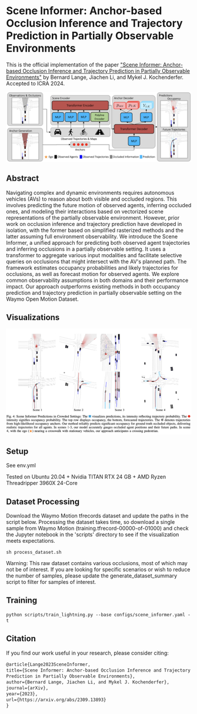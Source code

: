 # Scene Informer: Anchor-based Occlusion Inference and Trajectory Prediction in Partially Observable Environments

This is the official implementation of the paper ["Scene Informer: Anchor-based Occlusion Inference and Trajectory Prediction in Partially Observable Environments"](https://arxiv.org/abs/2309.13893) by Bernard Lange, Jiachen Li, and Mykel J. Kochenderfer. Accepted to ICRA 2024.

![Overview](images/overview.png)

## Abstract
Navigating complex and dynamic environments requires autonomous vehicles (AVs) to reason about both visible and occluded regions. This involves predicting the future motion of observed agents, inferring occluded ones, and modeling their interactions based on vectorized scene representations of the partially observable environment. However, prior work on occlusion inference and trajectory prediction have developed in isolation, with the former based on simplified rasterized methods and the latter assuming full environment observability. We introduce the Scene Informer, a unified approach for predicting both observed agent trajectories and inferring occlusions in a partially observable setting. It uses a transformer to aggregate various input modalities and facilitate selective queries on occlusions that might intersect with the AV's planned path. The framework estimates occupancy probabilities and likely trajectories for occlusions, as well as forecast motion for observed agents. We explore common observability assumptions in both domains and their performance impact. Our approach outperforms existing methods in both occupancy prediction and trajectory prediction in partially observable setting on the Waymo Open Motion Dataset.

## Visualizations
![Prediction](images/predictions.png)

## Setup
See env.yml

Tested on Ubuntu 20.04 + Nvidia TITAN RTX 24 GB + AMD Ryzen Threadripper 3960X 24-Core

## Dataset Processing 
Download the Waymo Motion tfrecords dataset and update the paths in the script below. Processing the dataset takes time, so download a single sample from Waymo Motion (training.tfrecord-00000-of-01000) and check the Jupyter notebook in the 'scripts' directory to see if the visualization meets expectations.
```
sh process_dataset.sh
```

Warning: This raw dataset contains various occlusions, most of which may not be of interest. If you are looking for specific scenarios or wish to reduce the number of samples, please update the generate_dataset_summary script to filter for samples of interest.

## Training
```
python scripts/train_lightning.py --base configs/scene_informer.yaml -t
```

## Citation
If you find our work useful in your research, please consider citing:
```
@article{Lange2023SceneInformer,
title={Scene Informer: Anchor-based Occlusion Inference and Trajectory Prediction in Partially Observable Environments},
author={Bernard Lange, Jiachen Li, and Mykel J. Kochenderfer},
journal={arXiv},
year={2023},
url={https://arxiv.org/abs/2309.13893}
}
```


